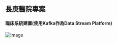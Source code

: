 ## 長庚醫院專案
#### 臨床系統建置(使用Kafka作為Data Stream Platform)
![image](https://github.com/B0544218/Introduction_resume/blob/main/hospital_intern/%E9%95%B7%E5%BA%9A%E8%87%A8%E5%BA%8A%E7%B3%BB%E7%B5%B1.gif)
